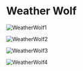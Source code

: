 # Weather Wolf

![WeatherWolf1](https://i.imgur.com/HNFtnyl.png)

![WeatherWolf2](https://i.imgur.com/MoZe3lz.png)

![WeatherWolf3](https://i.imgur.com/EIGdeYy.png)

![WeatherWolf4](https://i.imgur.com/TVIrIDA.png)

